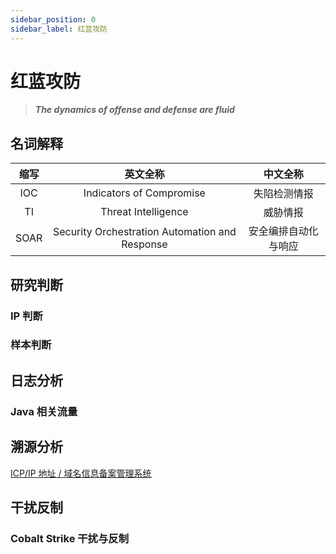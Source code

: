 ```yaml
---
sidebar_position: 0
sidebar_label: 红蓝攻防
---
```


# 红蓝攻防

> ***The dynamics of offense and defense are fluid***

## 名词解释

| 缩写 |                    英文全称                    |       中文全称       |
| :--: | :--------------------------------------------: | :------------------: |
| IOC  |            Indicators of Compromise            |     失陷检测情报     |
|  TI  |              Threat Intelligence               |       威胁情报       |
| SOAR | Security Orchestration Automation and Response | 安全编排自动化与响应 |

## 研究判断

### IP 判断

### 样本判断

## 日志分析

### Java 相关流量

## 溯源分析

[ICP/IP 地址 / 域名信息备案管理系统](https://beian.miit.gov.cn)

## 干扰反制

### Cobalt Strike 干扰与反制
